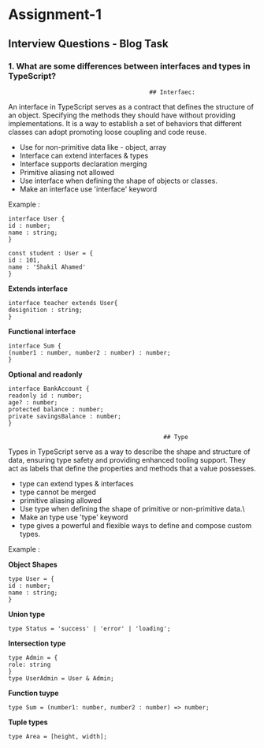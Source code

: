 # Assignment-1

## Interview Questions - Blog Task

### 1. What are some differences between interfaces and types in TypeScript?

                                            ## Interfaec:

An interface in TypeScript serves as a contract that defines the structure of an object. Specifying the methods they should have without providing implementations. It is a way to establish a set of behaviors that different classes can adopt promoting loose coupling and code reuse.

- Use for non-primitive data like - object, array
- Interface can extend interfaces & types
- Interface supports declaration merging
- Primitive aliasing not allowed
- Use interface when defining the shape of objects or classes.
- Make an interface use 'interface' keyword

Example :

```
interface User {
id : number;
name : string;
}

const student : User = {
id : 101,
name : 'Shakil Ahamed'
}
```

**Extends interface**

```
interface teacher extends User{
designition : string;
}
```

**Functional interface**

```
interface Sum {
(number1 : number, number2 : number) : number;
}
```

**Optional and readonly**

```
interface BankAccount {
readonly id : number;
age? : number;
protected balance : number;
private savingsBalance : number;
}
```

                                                ## Type

Types in TypeScript serve as a way to describe the shape and structure of data, ensuring type safety and providing enhanced tooling support. They act as labels that define the properties and methods that a value possesses.

- type can extend types & interfaces
- type cannot be merged
- primitive aliasing allowed
- Use type when defining the shape of primitive or non-primitive data.\
- Make an type use 'type' keyword
- type gives a powerful and flexible ways to define and compose custom types.

Example :

**Object Shapes**

```
type User = {
id : number;
name : string;
}
```

**Union type**

```
type Status = 'success' | 'error' | 'loading';
```

**Intersection type**

```
type Admin = {
role: string
}
type UserAdmin = User & Admin;
```

**Function tuype**

```
type Sum = (number1: number, number2 : number) => number;
```

**Tuple types**

```
type Area = [height, width];
```
